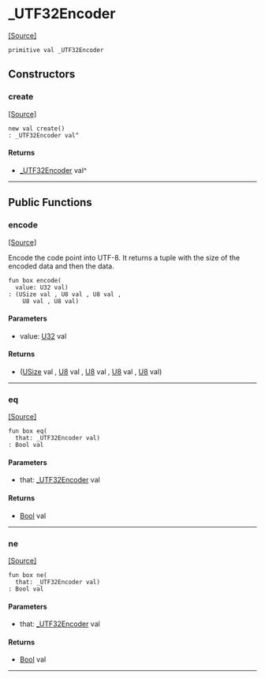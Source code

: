 # _UTF32Encoder
<span class="source-link">[[Source]](src/builtin/string.md#L1713)</span>
```pony
primitive val _UTF32Encoder
```

## Constructors

### create
<span class="source-link">[[Source]](src/builtin/string.md#L1713)</span>


```pony
new val create()
: _UTF32Encoder val^
```

#### Returns

* [_UTF32Encoder](builtin-_UTF32Encoder.md) val^

---

## Public Functions

### encode
<span class="source-link">[[Source]](src/builtin/string.md#L1714)</span>


Encode the code point into UTF-8. It returns a tuple with the size of the
encoded data and then the data.


```pony
fun box encode(
  value: U32 val)
: (USize val , U8 val , U8 val , 
    U8 val , U8 val)
```
#### Parameters

*   value: [U32](builtin-U32.md) val

#### Returns

* ([USize](builtin-USize.md) val , [U8](builtin-U8.md) val , [U8](builtin-U8.md) val , 
    [U8](builtin-U8.md) val , [U8](builtin-U8.md) val)

---

### eq
<span class="source-link">[[Source]](src/builtin/string.md#L1714)</span>


```pony
fun box eq(
  that: _UTF32Encoder val)
: Bool val
```
#### Parameters

*   that: [_UTF32Encoder](builtin-_UTF32Encoder.md) val

#### Returns

* [Bool](builtin-Bool.md) val

---

### ne
<span class="source-link">[[Source]](src/builtin/string.md#L1714)</span>


```pony
fun box ne(
  that: _UTF32Encoder val)
: Bool val
```
#### Parameters

*   that: [_UTF32Encoder](builtin-_UTF32Encoder.md) val

#### Returns

* [Bool](builtin-Bool.md) val

---

